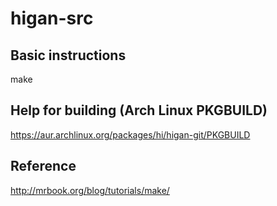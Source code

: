 # higan-src

## Basic instructions
make

## Help for building (Arch Linux PKGBUILD)
https://aur.archlinux.org/packages/hi/higan-git/PKGBUILD

## Reference
http://mrbook.org/blog/tutorials/make/

